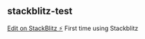 ## stackblitz-test
[Edit on StackBlitz ⚡️](https://stackblitz.com/edit/react-ts-ksgzhs)
First time using Stackblitz
